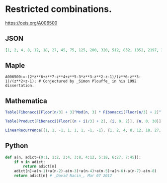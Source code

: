 # Restricted combinations\.
https://oeis.org/A006500
## JSON
```JSON
[1, 2, 4, 8, 12, 18, 27, 45, 75, 125, 200, 320, 512, 832, 1352, 2197, 3549, 5733, 9261, 14994, 24276, 39304, 63580, 102850, 166375, 269225, 435655, 704969, 1140624, 1845504, 2985984, 4831488, 7817616, 12649337, 20466953, 33116057, 53582633]
```
## Maple
```Maple
A006500:=-(2*z**6+z**7-z**4+z**5-3*z**3-z**2-z-1)/(z**6-z**3-1)/(z**2+z-1); # Conjectured by _Simon Plouffe_ in his 1992 dissertation.
```
## Mathematica
```Mathematica
Table[Fibonacci[Floor[n/3] + 3]^Mod[n, 3] * Fibonacci[Floor[n/3] + 2]^(3 - Mod[n, 3]), {n, 0, 40}]  (* _David Nacin_, Feb 29 2012 *)
```
```Mathematica
Table[Product[Fibonacci[Floor[(n + i)/3] + 2], {i, 0, 2}], {n, 0, 30}] (* _David Nacin_, Mar 07 2012 *)
```
```Mathematica
LinearRecurrence[{1, 1, -1, 1, 1, 1, -1, -1}, {1, 2, 4, 8, 12, 18, 27, 45}, 40] (* _David Nacin_, Mar 07 2012 *)
```
## Python
```Python
def a(n, adict={0:1, 1:2, 2:4, 3:8, 4:12, 5:18, 6:27, 7:45}):
    if n in adict:
        return adict[n]
    adict[n]=a(n-1)+a(n-2)-a(n-3)+a(n-4)+a(n-5)+a(n-6)-a(n-7)-a(n-8)
    return adict[n] # _David Nacin_, Mar 07 2012
```
